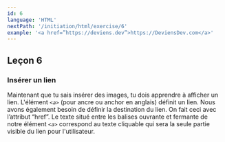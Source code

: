 ```yaml
---
id: 6
language: 'HTML'
nextPath: '/initiation/html/exercise/6'
example: '<a href=”https://deviens.dev”>https://DeviensDev.com</a>'
---
```


## Leçon 6

### Insérer un lien

Maintenant que tu sais insérer des images, tu dois apprendre à afficher un lien. L'élément _`<a>`_ (pour ancre ou anchor en anglais) définit un lien. Nous avons également besoin de définir la destination du lien. On fait ceci avec l’attribut “href”. Le texte situé entre les balises ouvrante et fermante de notre élément _`<a>`_ correspond au texte cliquable qui sera la seule partie visible du lien pour l'utilisateur.
